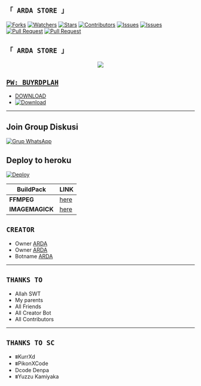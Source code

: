 
## `「 ARDA STORE 」`

<a href="https://github.com/Dawnfrosty/ArdaStore/network/members"><img title="Forks" src="https://img.shields.io/github/forks/Dawnfrosty/ArdaStore?label=Forks&color=blue&style=flat-square"></a>
<a href="https://github.com/Dawnfrosty/ArdaStore/watchers"><img title="Watchers" src="https://img.shields.io/github/watchers/Dawnfrosty/ArdaStore?label=Watchers&color=green&style=flat-square"></a>
<a href="https://github.com/Dawnfrosty/ArdaStore/stargazers"><img title="Stars" src="https://img.shields.io/github/stars/Dawnfrosty/ArdaStore?label=Stars&color=yellow&style=flat-square"></a>
<a href="https://github.com/Dawnfrosty/ArdaStore/graphs/contributors"><img title="Contributors" src="https://img.shields.io/github/contributors/Dawnfrosty/ArdaStore?label=Contributors&color=blue&style=flat-square"></a>
<a href="https://github.com/Dawnfrosty/ArdaStore/issues"><img title="Issues" src="https://img.shields.io/github/issues/Dawnfrosty/ArdaStore?label=Issues&color=success&style=flat-square"></a>
<a href="https://github.com/Dawnfrosty/ArdaStore/issues?q=is%3Aissue+is%3Aclosed"><img title="Issues" src="https://img.shields.io/github/issues-closed/Dawnfrosty/ArdaStore?label=Issues&color=red&style=flat-square"></a>
<a href="https://github.com/Dawnfrosty/ArdaStore/pulls"><img title="Pull Request" src="https://img.shields.io/github/issues-pr/Dawnfrosty/ArdaStore?label=PullRequest&color=success&style=flat-square"></a>
<a href="https://github.com/Dawnfrosty/ArdaStore/pulls?q=is%3Apr+is%3Aclosed"><img title="Pull Request" src="https://img.shields.io/github/issues-pr-closed/Dawnfrosty/ArdaStore?label=PullRequest&color=red&style=flat-square"></a>






## `「 ARDA STORE 」`
<p align="center">
  <a href="https://bit.ly/ArdaSahaWA"><img src="https://j.top4top.io/p_2201fhvok0.jpg" />
</p>








## `PW: BUYRDPLAH`
- [DOWNLOAD](https://youtu.be/zkohxVXzZSM)
- [![Download](https://img.shields.io/badge/YouTube-Video-cyan)](https://youtu.be/zkohxVXzZSM)

----------


## Join Group Diskusi
[![Grup WhatsApp](https://img.shields.io/badge/WhatsApp%20Group-25D366?style=for-the-badge&logo=whatsapp&logoColor=white)](https://chat.whatsapp.com/EEuvxqQuv4bGsjrTttzFz8) 


## Deploy to heroku

[![Deploy](https://www.herokucdn.com/deploy/button.svg)](https://heroku.com/deploy?template=https://github.com/Dawnfrosty/Mike-bot)


| BuildPack | LINK |
|--------|--------|
| **FFMPEG** |[here](https://github.com/jonathanong/heroku-buildpack-ffmpeg-latest) |
| **IMAGEMAGICK** | [here](https://github.com/DuckyTeam/heroku-buildpack-imagemagick) |







## `CREATOR`
- Owner [ARDA](https://bit.ly/ArdaSahaWA)
- Owner [ARDA](https://bit.ly/ArdaSahaWA)
- Botname [ARDA](https://bit.ly/ArdaSahaWA)
----------



## `THANKS TO`
- Allah SWT
- My parents
- All Friends
- All Creator Bot
- All Contributors
----------


## `THANKS TO SC`
- ⩩KurrXd
- ⩩PikonXCode
- Dcode Denpa
- ⩩Yuzzu Kamiyaka



